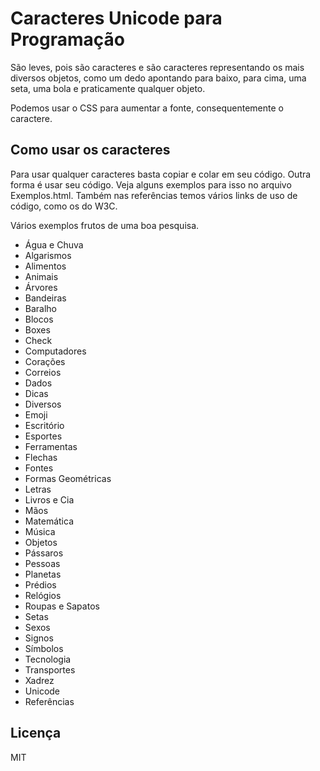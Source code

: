 # Caracteres Unicode para Programação

São leves, pois são caracteres e são caracteres representando os mais diversos objetos, como um dedo apontando para baixo, para cima, uma seta, uma bola e praticamente qualquer objeto.

Podemos usar o CSS para aumentar a fonte, consequentemente o caractere.

## Como usar os caracteres

Para usar qualquer caracteres basta copiar e colar em seu código. Outra forma é usar seu código. Veja alguns exemplos para isso no arquivo Exemplos.html. Também nas referências temos vários links de uso de código, como os do W3C.

Vários exemplos frutos de uma boa pesquisa.

- Água e Chuva
- Algarismos
- Alimentos
- Animais
- Árvores
- Bandeiras
- Baralho
- Blocos
- Boxes
- Check
- Computadores
- Corações
- Correios
- Dados
- Dicas
- Diversos
- Emoji
- Escritório
- Esportes
- Ferramentas
- Flechas
- Fontes
- Formas Geométricas
- Letras
- Livros e Cia
- Mãos
- Matemática
- Música
- Objetos
- Pássaros
- Pessoas
- Planetas
- Prédios
- Relógios
- Roupas e Sapatos
- Setas
- Sexos
- Signos
- Símbolos
- Tecnologia
- Transportes
- Xadrez
- Unicode
- Referências


## Licença

MIT

